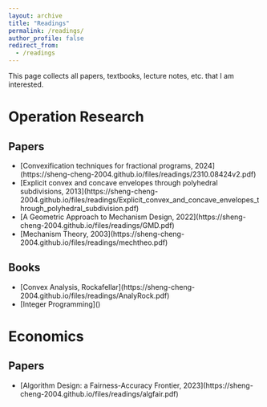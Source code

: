 ```yaml
---
layout: archive
title: "Readings"
permalink: /readings/
author_profile: false
redirect_from:
  - /readings
---
```


This page collects all papers, textbooks, lecture notes, etc. that I am interested.

# Operation Research
## Papers

<ul>
<li>[Convexification techniques for fractional programs, 2024](https://sheng-cheng-2004.github.io/files/readings/2310.08424v2.pdf)</li>
<li>[Explicit convex and concave envelopes through polyhedral subdivisions, 2013](https://sheng-cheng-2004.github.io/files/readings/Explicit_convex_and_concave_envelopes_through_polyhedral_subdivision.pdf)</li>
<li>[A Geometric Approach to Mechanism Design, 2022](https://sheng-cheng-2004.github.io/files/readings/GMD.pdf)</li>
<li>[Mechanism Theory, 2003](https://sheng-cheng-2004.github.io/files/readings/mechtheo.pdf)</li>
</ul>  

## Books

<ul>
<li>[Convex Analysis, Rockafellar](https://sheng-cheng-2004.github.io/files/readings/AnalyRock.pdf)</li>
<li>[Integer Programming]()</li>
</ul>

# Economics
## Papers

<ul>
<li>[Algorithm Design: a Fairness-Accuracy Frontier, 2023](https://sheng-cheng-2004.github.io/files/readings/algfair.pdf)</li>
</ul>
